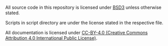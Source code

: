 All source code in this repository is licensed under [BSD3](./license.bsd3.md)
unless otherwise stated.

Scripts in script directory are under the license stated in the respective file.

All documentation is licensed under [CC-BY-4.0 (Creative Commons
Attribution 4.0 International Public License)](./COPYING.CC-BY-4.0).
